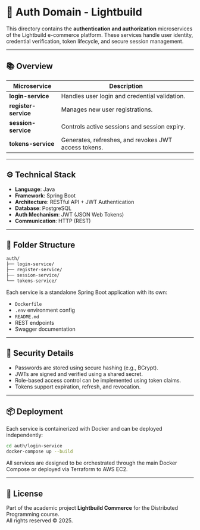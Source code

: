 # 🔐 Auth Domain - Lightbuild

This directory contains the **authentication and authorization** microservices of the Lightbuild e-commerce platform. These services handle user identity, credential verification, token lifecycle, and secure session management.

---

## 📚 Overview

| Microservice       | Description                                              |
|--------------------|----------------------------------------------------------|
| **login-service**   | Handles user login and credential validation.           |
| **register-service**| Manages new user registrations.                         |
| **session-service** | Controls active sessions and session expiry.            |
| **tokens-service**  | Generates, refreshes, and revokes JWT access tokens.    |

---

## ⚙️ Technical Stack

- **Language**: Java
- **Framework**: Spring Boot
- **Architecture**: RESTful API + JWT Authentication
- **Database**: PostgreSQL
- **Auth Mechanism**: JWT (JSON Web Tokens)
- **Communication**: HTTP (REST)

---

## 🧱 Folder Structure

```bash
auth/
├── login-service/
├── register-service/
├── session-service/
└── tokens-service/
```

Each service is a standalone Spring Boot application with its own:
- `Dockerfile`
- `.env` environment config
- `README.md`
- REST endpoints
- Swagger documentation

---

## 🔐 Security Details

- Passwords are stored using secure hashing (e.g., BCrypt).
- JWTs are signed and verified using a shared secret.
- Role-based access control can be implemented using token claims.
- Tokens support expiration, refresh, and revocation.

---

## 📦 Deployment

Each service is containerized with Docker and can be deployed independently:

```bash
cd auth/login-service
docker-compose up --build
```

All services are designed to be orchestrated through the main Docker Compose or deployed via Terraform to AWS EC2.

---

## 📄 License

Part of the academic project **Lightbuild Commerce** for the Distributed Programming course.  
All rights reserved © 2025.
